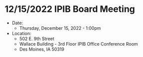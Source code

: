 # 12/15/2022 IPIB Board Meeting

- Date: 
    - Thursday, December 15, 2022 - 1:00pm
- Location: 
    - 502 E. 9th Street
    - Wallace Building - 3rd Floor IPIB Office Conference Room
    - Des Moines, IA 50319
